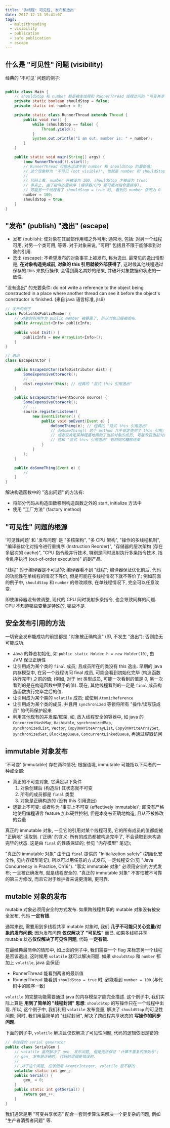 ```yaml
---
title: '多线程: 可见性, 发布和逸出'
date: 2017-12-13 19:41:07
tags:
  - multithreading 
  - visibility
  - publication
  - safe publication
  - escape
---
```


## 什么是 "可见性" 问题 (visibility)
经典的 '不可见' 问题的例子:
```java

public class Main {
    // shouldStop 和 number 都是被主线程和 RunnerThread 线程之间的 "可变共享状态变量 (mutable shared state)"
    private static boolean shouldStop = false;
    private static int number = 0;

    private static class RunnerThread extends Thread {
        public void run() {
            while (shouldStop == false) {
                Thread.yield();
            }
            System.out.println("I am out, mumber is: " + number);
        }
    }

    public static void main(String[] args) {
        (new RunnerThread()).start(); 
        // RunnerThread 可能永远读不到 number 和 shouldStop 的最新值; 
        // 这个现象称为 '不可见 (not visible)', 也就是 number 和 shouldStop '没有被正确发布 (publish)'
        //
        // 代码上看, number 先被设为 100, shouldStop 才被设为 true;
        // 事实上, 由于指令的重排序 (编译器/CPU 都可能对指令重排序),
        // 可能另一个线程看了 shouldStop = true 时, 看到的 number 依旧为 0
        number = 100;
        shouldStop = true;
    }
}
```


## "发布" (publish) "逸出" (escape)
+ 发布 (publish): 使对象在其局部作用域之外可用; 通常地, 包括: 对另一个线程可用, 对另一个类可用, 等等.
  对于对象来说, "可用" 包括且不限于能够拿到对象的引用.
+ 逸出 (escape): 不希望发布的对象事实上被发布, 称为逸出. 
  最常见的逸出情形是, **在对象构造完成前, 对象的 this 引用就被外部获得了**, 
  这时候其他线程通过保存的 this 来执行操作, 会得到莫名其妙的结果, 并破坏对象数据和状态的一致性.

"没有逸出" 的充要条件:  do not write a reference to the object being
constructed in a place where another thread can see it before the object's constructor
is finished. (来自 java 语言标准, jls9)

```java
// 发布的例子
class PublishAsPublicMember {
    // 对象的引用作为 public member 被暴露了, 所以对象已经被发布.
    public ArrayList<Info> publicInfo;
    
    public void Init() {
        publicInfo = new ArrayList<Info>();
    }
}

// 逸出
class EscapeInCtor {

    public EscapeInCtor(InfoDistributor dist) {
        SomeExpensiveCtorWork();
        // ...
        dist.register(this); // 经典的 "显式 this 引用逸出"
    }

    public EscapeInCtor(EventSource source) {
        SomeExpensiveCtorWork();
        // ...
        source.registerListener(
            new EventListener() {
                public void onEvent(Event e) {
                    doSomeThing(e); // 经典的 "隐式 this 引用逸出"
                    // doSomeThing() 这个 method 几乎肯定使用了 this 引用;
                    // 或者说肯定某种程度地用到了当前对象的成员, 可能改变当前对象状态;
                    // 这和 "显式 this 引用逸出" 有相同的糟糕结果
                }
            }
        );
    }

    public doSomeThing(Event e) {
        // 
    }
}
```

解决构造函数中的 "逸出问题" 的方法有:
+ 将部分代码从构造函数移到构造函数之外的 start, initialize 方法中
+ 使用 "工厂方法" (factory method)


## "可见性" 问题的根源
'可见性问题' 和 '发布问题' 是 "多核架构", "多 CPU 架构", "操作的多线程机制",
"编译器优化对指令进行重排序 (Instruction Reorder)", "存储器的层次架构 (存在多层次的 cache)",
"CPU 指令级并行技术, 特别是同时发射执行多条指令技术, 指令乱序执行 (out-of-order execution)" 的副产品.

"线程" 对于编译器是不可见的; 编译器看不到 "线程";
编译器保证优化前后, 代码的功能性在单线程的情况下等价, 但是可能在多线程情况下就不等价了;
例如前面的例子中, `shouldStop` 和 `number` 的修改顺序, 在单线程情况下, 完全可以任意改变.

即使编译器没有做调整, 现代的 CPU 同时发射多条指令, 也会导致同样的问题.
CPU 不知道哪些变量是特殊的, 哪些不是.


## 安全发布引用的方法 
一切安全发布能成功的前提都是 "对象被正确构造" (即, 不发生 "逸出"); 否则绝无可能成功.

+ Java 的静态初始化, 如 `public static Holder h = new Holder(10)`, 由 JVM 保证正确性
+ 让引用成为某个类的 `final` 成员; 且成员所在的类没有 this 逸出. 
  早期的 java 内存模型中, 在另一个线程访问 final 成员, 
  可能会看到初始化完毕 (构造函数执行完毕) 之前的值; 
  (例如, 对于 int 类型成员, 可能一次看到的值是 0, 另一次看到的是在构造函数中赋予的值).
  现在, 其他线程看到的一定是 `final` 成员构造函数执行完毕之后的值.
+ 让引用成为某个类的 `volatile` 成员; 或使用 `AtomicReference`
+ 让引用成为某个类的成员, 并且用 `synchronized` 等锁将所有 "操作/读写该成员" 的代码保护起来
+ 利用其他现有的并发库/框架.
  如, 放入线程安全的容器中, 如 java 的 `ConcurrentHashMap`, `Hashtable`, `synchronizedMap`,   
  `synchronizedList`, `Vector`, `CopyOnWriteArrayList`, `CopyOnWriteArraySet`,
  `synchronizedSet`, `BlockingQueue`, `ConcurrentLinkedQueue`, 再通过容器访问


## immutable 对象发布
'不可变' (immutable) 存在两种情况; 根据语境, immutable 可能指以下两者的一种或全部:
+ 真正的不可变对象, 它满足以下条件
  1. 对象创建后 (构造后) 其状态就不可变
  2. 所有的成员都是 `final` 类型
  3. 对象是正确构造的 (没有 this 引用逸出) 
+ 逻辑上不可变: 或者称为 '事实上不可变 (effectively immutable)'; 
  即没有严格地使用编程语言 feature 加以硬性控制, 但是本身被正确地构造, 且从不被修改的变量

真正的 immutable 对象, 一旦它的引用对某个线程可见, 它的所有成员的值都能被 "正确地" 读取到.
('正确' 的含义: 所有的成员都被构造完毕了, 不会读取到未构造完毕的状态. 
 这是由 `final` 的性质保证的; 参见 "内存模型" 笔记); 

"真正的 immutable 对象" 由于由 `final` 提供的 "Initialization safety" (初始化安全性, 见内存模型笔记),
所以可以用任意的方式发布, 一定线程安全(见 "Java Concurrency in Practice, Ch16").
"事实 immutable 对象" 必须用安全的方式发布; 一旦被正确发布, 就是线程安全的.
"真正的 immutable 对象" 不害怕被不可靠的第三方修改, 而且它对于维护者来说更清晰, 更可靠.


## mutable 对象的发布
mutable 对象必须用安全的方式发布. 如果跨线程共享的 mutable 对象没有被安全发布, 代码 **一定有错**. 

通常来说, 需要用到多线程共享 mutable 对象时, 我们 **几乎不可能只关心变量/对象的发布问题**;
因为发布问题 **仅仅解决了 "可见性"** 而已. 
如果多线程共享 mutable 状态**仅仅解决了可见性问题**, 代码 **一定有错**.

在最经典最简单的情形中, 如上面的例子中, 我们需要一个 flag 来标志另一个线程是否该退出, 
这时候用 `volatile` 就可以解决问题. 如果 `shouldStop` 和 `number` 都加上 `volatile`, java 会保证:
+ RunnerThread 能看到两者的最新值
+ RunnerThread 能看到 `shouldStop = true` 时, 必能看到 `number = 100` (与代码中的顺序一致) 

`volatile` 的完整功能需要通过 java 的内存模型才能完全描述.
这个例子中, 我们实际上算是 **用到了简单的 "线程封闭" 思想**: `shouldStop` 的写操作只在一个线程中出现.
所以, 这个例子中, 我们利用 `volatile` 发布变量, 解决了 `shouldStop` 的可见性问题;
同时, 我们用最简单的 "线程封闭", 解决了跨线程共享状态的 **写操作的同步问题**.

下面的例子中, `volatile` 解决且仅仅解决了可见性问题, 代码的逻辑依旧是错的:
```java
// 多线程的 serial generator
public class SerialGen {
    // volatile 虽然解决了 gen_ 发布问题, 但是无法保证 "计算不重复的序列号";
    // gen_ 发布是正确的, 代码的逻辑是错误的.
    //
    // 对于这个问题, 应该使用 AtomicInteger, volatile 是不够的
    volatile static int gen_;
    public Serial() {
        gen_ = 0;
    }
    public static int getSerial() {
        return gen_++;
    }
}
```
我们通常是用 "可变共享状态" 配合一套同步算法来解决一个更复杂的问题, 例如 "生产者消费者问题" 等.

